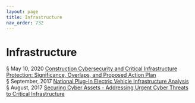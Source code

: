 ```yaml
---
layout: page
title: Infrastructure 
nav_order: 732 
---
```


# Infrastructure 
§ May 10, 2020 [Construction Cybersecurity and Critical Infrastructure Protection: Significance, Overlaps, and Proposed Action Plan](https://archive-c.bsafes.com/docs/C/construction-cybersecurity-and-critical-infrastructure-protection-significance-overlaps-and-proposed-action-plan/)   
§ September, 2017 [National Plug-In Electric Vehicle Infrastructure Analysis](https://archive-n.bsafes.com/docs/N/national-plug-in-electric-vehicles-infrastructure-analysis/)   
§ August, 2017 [Securing Cyber Assets - Addressing Urgent Cyber Threats to Critical Infrastructure](https://archive-s.bsafes.com/docs/S/securing-cyber-assets-addressing-urgent-cyber-threats-to-critical-infrastructure/)   
